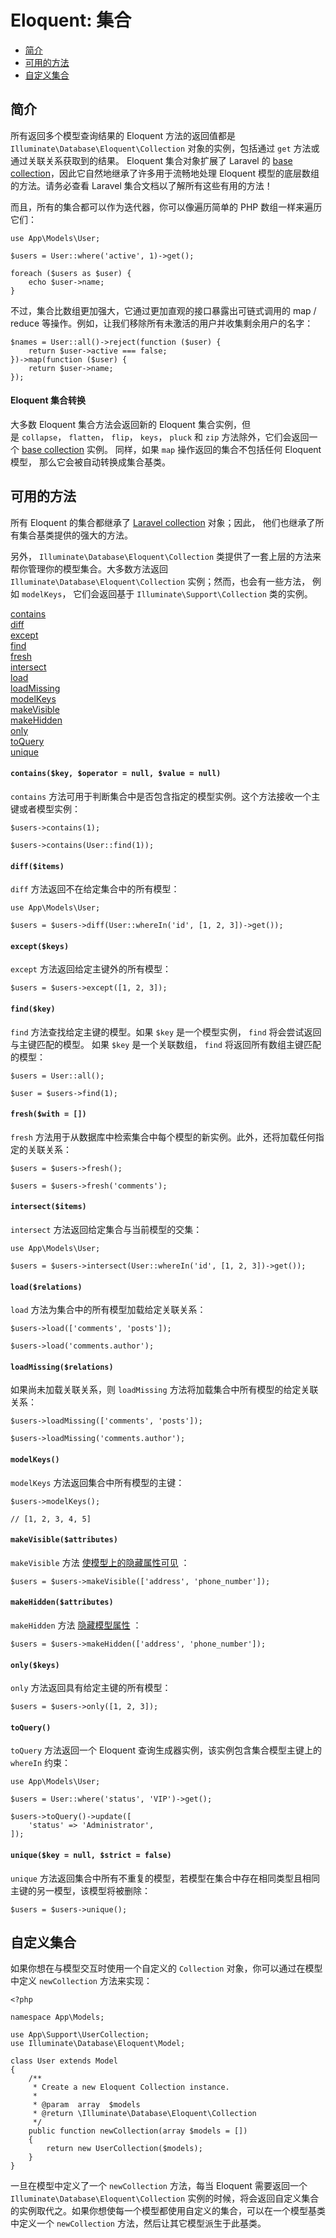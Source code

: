 # Eloquent: 集合

- [简介](#introduction)
- [可用的方法](#available-methods)
- [自定义集合](#custom-collections)

<a name="introduction"></a>
## 简介

所有返回多个模型查询结果的 Eloquent 方法的返回值都是 `Illuminate\Database\Eloquent\Collection` 对象的实例，包括通过 `get` 方法或通过关联关系获取到的结果。 Eloquent 集合对象扩展了 Laravel 的 [base collection](https://learnku.com/docs/laravel/9.x/collections/12225)，因此它自然地继承了许多用于流畅地处理 Eloquent 模型的底层数组的方法。请务必查看 Laravel 集合文档以了解所有这些有用的方法！

而且，所有的集合都可以作为迭代器，你可以像遍历简单的 PHP 数组一样来遍历它们：

    use App\Models\User;

    $users = User::where('active', 1)->get();

    foreach ($users as $user) {
        echo $user->name;
    }

不过，集合比数组更加强大，它通过更加直观的接口暴露出可链式调用的 map / reduce 等操作。例如，让我们移除所有未激活的用户并收集剩余用户的名字：

    $names = User::all()->reject(function ($user) {
        return $user->active === false;
    })->map(function ($user) {
        return $user->name;
    });

<a name="eloquent-collection-conversion"></a>
#### Eloquent 集合转换

大多数 Eloquent 集合方法会返回新的 Eloquent 集合实例，但是 `collapse`， `flatten`， `flip`， `keys`， `pluck` 和 `zip` 方法除外，它们会返回一个 [base collection](https://learnku.com/docs/laravel/9.x/collections/12225) 实例。 同样，如果 `map` 操作返回的集合不包括任何 Eloquent 模型， 那么它会被自动转换成集合基类。



<a name="available-methods"></a>
## 可用的方法

所有 Eloquent 的集合都继承了 [Laravel collection](/docs/laravel/9.x/collections#available-methods)  对象；因此， 他们也继承了所有集合基类提供的强大的方法。

另外， `Illuminate\Database\Eloquent\Collection` 类提供了一套上层的方法来帮你管理你的模型集合。大多数方法返回  `Illuminate\Database\Eloquent\Collection` 实例；然而，也会有一些方法， 例如 `modelKeys`， 它们会返回基于 `Illuminate\Support\Collection` 类的实例。

<style>
    #collection-method-list > p {
        column-count: 1; -moz-column-count: 1; -webkit-column-count: 1;
        column-gap: 2em; -moz-column-gap: 2em; -webkit-column-gap: 2em;
    }

    #collection-method-list a {
        display: block;
    }

    .collection-method code {
        font-size: 14px;
    }

    .collection-method:not(.first-collection-method) {
        margin-top: 50px;
    }
</style>

<div id="collection-method-list" markdown="1">

[contains](#method-contains)
[diff](#method-diff)
[except](#method-except)
[find](#method-find)
[fresh](#method-fresh)
[intersect](#method-intersect)
[load](#method-load)
[loadMissing](#method-loadMissing)
[modelKeys](#method-modelKeys)
[makeVisible](#method-makeVisible)
[makeHidden](#method-makeHidden)
[only](#method-only)
[toQuery](#method-toquery)
[unique](#method-unique)

</div>

<a name="method-contains"></a>
#### `contains($key, $operator = null, $value = null)` 

`contains` 方法可用于判断集合中是否包含指定的模型实例。这个方法接收一个主键或者模型实例：

    $users->contains(1);

    $users->contains(User::find(1));

<a name="method-diff"></a>
#### `diff($items)` 

`diff`  方法返回不在给定集合中的所有模型：

    use App\Models\User;

    $users = $users->diff(User::whereIn('id', [1, 2, 3])->get());

<a name="method-except"></a>
#### `except($keys)` 

`except` 方法返回给定主键外的所有模型：

    $users = $users->except([1, 2, 3]);

<a name="method-find"></a>
#### `find($key)`

`find` 方法查找给定主键的模型。如果 `$key` 是一个模型实例， `find` 将会尝试返回与主键匹配的模型。 如果 `$key` 是一个关联数组， `find` 将返回所有数组主键匹配的模型：

    $users = User::all();

    $user = $users->find(1);



<a name="method-fresh"></a>
#### `fresh($with = [])` 

`fresh`  方法用于从数据库中检索集合中每个模型的新实例。此外，还将加载任何指定的关联关系：

    $users = $users->fresh();

    $users = $users->fresh('comments');

<a name="method-intersect"></a>
#### `intersect($items)` 

`intersect` 方法返回给定集合与当前模型的交集：

    use App\Models\User;

    $users = $users->intersect(User::whereIn('id', [1, 2, 3])->get());

<a name="method-load"></a>
#### `load($relations)` 

`load` 方法为集合中的所有模型加载给定关联关系：

    $users->load(['comments', 'posts']);

    $users->load('comments.author');

<a name="method-loadMissing"></a>
#### `loadMissing($relations)` 

如果尚未加载关联关系，则 `loadMissing` 方法将加载集合中所有模型的给定关联关系：

    $users->loadMissing(['comments', 'posts']);

    $users->loadMissing('comments.author');

<a name="method-modelKeys"></a>
#### `modelKeys()` 

`modelKeys` 方法返回集合中所有模型的主键：

    $users->modelKeys();

    // [1, 2, 3, 4, 5]

<a name="method-makeVisible"></a>
#### `makeVisible($attributes)`

`makeVisible`  方法 [使模型上的隐藏属性可见](/docs/laravel/9.x/eloquent-serialization#hiding-attributes-from-json) ：

    $users = $users->makeVisible(['address', 'phone_number']);

<a name="method-makeHidden"></a>
#### `makeHidden($attributes)`

`makeHidden` 方法 [隐藏模型属性](/docs/laravel/9.x/eloquent-serialization#hiding-attributes-from-json) ：

    $users = $users->makeHidden(['address', 'phone_number']);

<a name="method-only"></a>
#### `only($keys)` 

`only` 方法返回具有给定主键的所有模型：

    $users = $users->only([1, 2, 3]);

<a name="method-toquery"></a>


#### `toQuery()` 

`toQuery` 方法返回一个 Eloquent 查询生成器实例，该实例包含集合模型主键上的 `whereIn` 约束：

    use App\Models\User;

    $users = User::where('status', 'VIP')->get();

    $users->toQuery()->update([
        'status' => 'Administrator',
    ]);

<a name="method-unique"></a>
#### `unique($key = null, $strict = false)` 

`unique` 方法返回集合中所有不重复的模型，若模型在集合中存在相同类型且相同主键的另一模型，该模型将被删除：

    $users = $users->unique();

<a name="custom-collections"></a>
## 自定义集合

如果你想在与模型交互时使用一个自定义的 `Collection` 对象，你可以通过在模型中定义 `newCollection` 方法来实现：

    <?php

    namespace App\Models;

    use App\Support\UserCollection;
    use Illuminate\Database\Eloquent\Model;

    class User extends Model
    {
        /**
         * Create a new Eloquent Collection instance.
         *
         * @param  array  $models
         * @return \Illuminate\Database\Eloquent\Collection
         */
        public function newCollection(array $models = [])
        {
            return new UserCollection($models);
        }
    }

一旦在模型中定义了一个 `newCollection` 方法，每当 Eloquent 需要返回一个 `Illuminate\Database\Eloquent\Collection` 实例的时候，将会返回自定义集合的实例取代之。如果你想使每一个模型都使用自定义的集合，可以在一个模型基类中定义一个 `newCollection` 方法，然后让其它模型派生于此基类。

